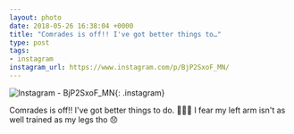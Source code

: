 ```yaml
---
layout: photo
date: 2018-05-26 16:38:04 +0000
title: "Comrades is off!! I've got better things to…"
type: post
tags:
- instagram
instagram_url: https://www.instagram.com/p/BjP2SxoF_MN/
---
```


![Instagram - BjP2SxoF_MN](https://colinseymour.co.uk/img/BjP2SxoF_MN.jpg){: .instagram}

Comrades is off!! I've got better things to do. 🤣😂🤣 I fear my left arm isn't as well trained as my legs tho 😞
